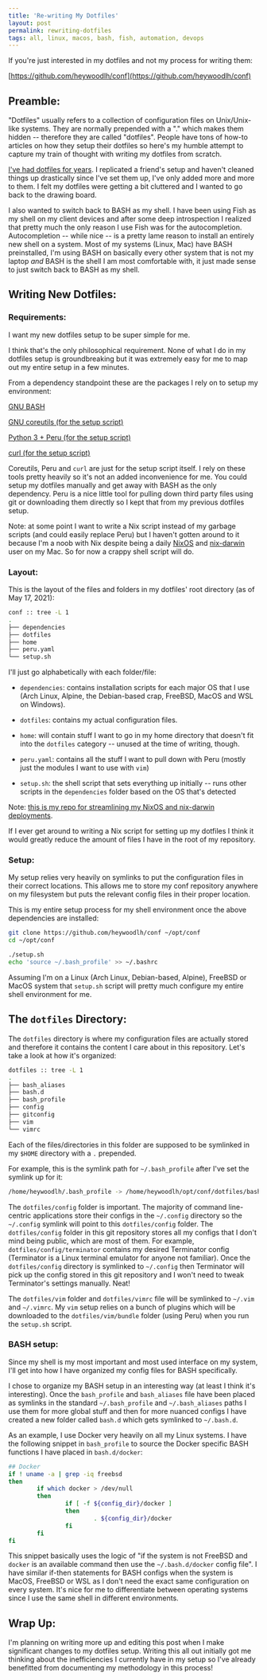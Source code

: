 ```yaml
---
title: 'Re-writing My Dotfiles'
layout: post
permalink: rewriting-dotfiles
tags: all, linux, macos, bash, fish, automation, devops
---
```


If you're just interested in my dotfiles and not my process for writing them:

[https://github.com/heywoodlh/conf](https://github.com/heywoodlh/conf)

## Preamble:

"Dotfiles" usually refers to a collection of configuration files on Unix/Unix-like systems. They are normally prepended with a "." which makes them hidden -- therefore they are called "dotfiles". People have tons of how-to articles on how they setup their dotfiles so here's my humble attempt to capture my train of thought with writing my dotfiles from scratch. 

[I've had dotfiles for years](https://github.com/heywoodlh/.dotfiles). I replicated a friend's setup and haven't cleaned things up drastically since I've set them up, I've only added more and more to them. I felt my dotfiles were getting a bit cluttered and I wanted to go back to the drawing board.

I also wanted to switch back to BASH as my shell. I have been using Fish as my shell on my client devices and after some deep introspection I realized that pretty much the only reason I use Fish was for the autocompletion. Autocompletion -- while nice -- is a pretty lame reason to install an entirely new shell on a system. Most of my systems (Linux, Mac) have BASH preinstalled, I'm using BASH on basically every other system that is not my laptop _and_ BASH is the shell I am most comfortable with, it just made sense to just switch back to BASH as my shell.

## Writing New Dotfiles:

### Requirements:

I want my new dotfiles setup to be super simple for me.

I think that's the only philosophical requirement. None of what I do in my dotfiles setup is groundbreaking but it was extremely easy for me to map out my entire setup in a few minutes. 

From a dependency standpoint these are the packages I rely on to setup my environment:

[GNU BASH](https://www.gnu.org/software/bash/)

[GNU coreutils (for the setup script)](https://www.gnu.org/software/coreutils/coreutils.html)

[Python 3 + Peru (for the setup script)](https://github.com/buildinspace/peru)

[curl (for the setup script)](https://curl.se/)

Coreutils, Peru and `curl` are just for the setup script itself. I rely on these tools pretty heavily so it's not an added inconvenience for me. You could setup my dotfiles manually and get away with BASH as the only dependency. Peru is a nice little tool for pulling down third party files using git or downloading them directly so I kept that from my previous dotfiles setup.

Note: at some point I want to write a Nix script instead of my garbage scripts (and could easily replace Peru) but I haven't gotten around to it because I'm a noob with Nix despite being a daily [NixOS](https://nixos.org/) and [nix-darwin](https://github.com/LnL7/nix-darwin) user on my Mac. So for now a crappy shell script will do.

### Layout:

This is the layout of the files and folders in my dotfiles' root directory (as of May 17, 2021):

```bash
conf :: tree -L 1
.
├── dependencies
├── dotfiles
├── home
├── peru.yaml
└── setup.sh
```

I'll just go alphabetically with each folder/file:

- `dependencies`: contains installation scripts for each major OS that I use (Arch Linux, Alpine, the Debian-based crap, FreeBSD, MacOS and WSL on Windows).

- `dotfiles`: contains my actual configuration files.

- `home`: will contain stuff I want to go in my home directory that doesn't fit into the `dotfiles` category -- unused at the time of writing, though.

- `peru.yaml`: contains all the stuff I want to pull down with Peru (mostly just the modules I want to use with `vim`)

- `setup.sh`: the shell script that sets everything up initially -- runs other scripts in the `dependencies` folder based on the OS that's detected


Note: [this is my repo for streamlining my NixOS and nix-darwin deployments](https://github.com/heywoodlh/nixos-builds).

If I ever get around to writing a Nix script for setting up my dotfiles I think it would greatly reduce the amount of files I have in the root of my repository.

### Setup:

My setup relies very heavily on symlinks to put the configuration files in their correct locations. This allows me to store my conf repository anywhere on my filesystem but puts the relevant config files in their proper location.

This is my entire setup process for my shell environment once the above dependencies are installed:

```bash
git clone https://github.com/heywoodlh/conf ~/opt/conf
cd ~/opt/conf

./setup.sh
echo 'source ~/.bash_profile' >> ~/.bashrc
```

Assuming I'm on a Linux (Arch Linux, Debian-based, Alpine), FreeBSD or MacOS system that `setup.sh` script will pretty much configure my entire shell environment for me.

## The `dotfiles` Directory:

The `dotfiles` directory is where my configuration files are actually stored and therefore it contains the content I care about in this repository. Let's take a look at how it's organized:

```bash
dotfiles :: tree -L 1
.
├── bash_aliases
├── bash.d
├── bash_profile
├── config
├── gitconfig
├── vim
└── vimrc
```

Each of the files/directories in this folder are supposed to be symlinked in my `$HOME` directory with a `.` prepended.

For example, this is the symlink path for `~/.bash_profile` after I've set the symlink up for it:

```bash
/home/heywoodlh/.bash_profile -> /home/heywoodlh/opt/conf/dotfiles/bash_profile
```

The `dotfiles/config` folder is important. The majority of command line-centric applications store their configs in the `~/.config` directory so the `~/.config` symlink will point to this `dotfiles/config` folder. The `dotfiles/config` folder in this git repository stores all my configs that I don't mind being public, which are most of them. For example, `dotfiles/config/terminator` contains my desired Terminator config (Terminator is a Linux terminal emulator for anyone not familiar). Once the `dotfiles/config` directory is symlinked to `~/.config` then Terminator will pick up the config stored in this git repository and I won't need to tweak Terminator's settings manually. Neat! 

The `dotfiles/vim` folder and `dotfiles/vimrc` file will be symlinked to `~/.vim` and `~/.vimrc`. My `vim` setup relies on a bunch of plugins which will be downloaded to the `dotfiles/vim/bundle` folder (using Peru) when you run the `setup.sh` script.

### BASH setup:

Since my shell is my most important and most used interface on my system, I'll get into how I have organized my config files for BASH specifically.

I chose to organize my BASH setup in an interesting way (at least I think it's interesting). Once the `bash_profile` and `bash_aliases` file have been placed as symlinks in the standard `~/.bash_profile` and `~/.bash_aliases` paths I use them for more global stuff and then for more nuanced configs I have created a new folder called `bash.d` which gets symlinked to `~/.bash.d`.

As an example, I use Docker very heavily on all my Linux systems. I have the following snippet in `bash_profile` to source the Docker specific BASH functions I have placed in `bash.d/docker`:

```bash
## Docker
if ! uname -a | grep -iq freebsd
then
        if which docker > /dev/null
        then
                if [ -f ${config_dir}/docker ]
                then
                        . ${config_dir}/docker
                fi
        fi
fi
```

This snippet basically uses the logic of "if the system is not FreeBSD and `docker` is an available command then use the `~/.bash.d/docker` config file". I have similar if-then statements for BASH configs when the system is MacOS, FreeBSD or WSL as I don't need the exact same configuration on every system. It's nice for me to differentiate between operating systems since I use the same shell in different environments.


## Wrap Up:

I'm planning on writing more up and editing this post when I make significant changes to my dotfiles setup. Writing this all out initially got me thinking about the inefficiencies I currently have in my setup so I've already benefitted from documenting my methodology in this process!
